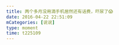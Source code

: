 ```yaml
---
title: 两个多月没用滴手机居然还有话费，吓尿了😱
date: 2016-04-22 22:51:09
mCategories: [说说]
type: moment
time: t225109
---
```


